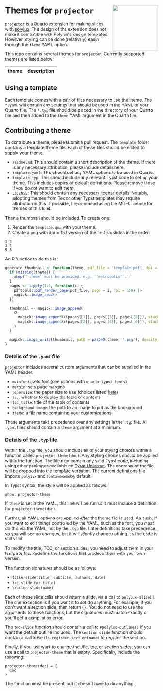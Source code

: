 # Themes for `projector` <img src='projector.png' align="right" height="150" />

[`projector`](https://github.com/christopherkenny/projector) is a Quarto extension for making slides with [polylux](https://github.com/andreasKroepelin/polylux).
The design of the extension does not make it compatible with Polylux's design templates.
However, styling can be done (relatively) easily through the `theme` YAML option.

This repo contains several themes for `projector`.
Currently supported themes are listed below:

| theme | description |
| ----- | ----------- |

## Using a template

Each template comes with a pair of files necessary to use the theme.
The `*.yaml` will contain any settings that should be used in the YAML of your Quarto file.
The `*.typ` file should be placed in the directory of your Quarto file and then added to the `theme` YAML argument in the Quarto file.

## Contributing a theme

To contribute a theme, please submit a pull request.
The `template` folder contains a template theme file.
Each of these files should be edited to supply your theme.

- `readme.md`: This should contain a short description of the theme. If there is any necessary attribution, please include details here.
- `template.yaml`: This should set any YAML options to be used in Quarto.
- `template.typ`: This should include any relevant Typst code to set up your theme. This includes copies of default definitions. Please remove those if you do not want to edit them.
- `LICENSE`: This should contain any necessary license details. Notably, adopting themes from Tex or other Typst templates may require attribution in this. If possible, I recommend using the MIT-0 license for themes of this kind.

Then a thumbnail should be included. To create one:

1. Render the `template.qmd` with your theme.
2. Create a png with dpi = 150 version of the first six slides in the order:

```
1 2
3 4
5 6
```

An R function to do this is:

```r
generate_thumbnail <- function(theme, pdf_file = 'template.pdf', dpi = 150) {
  if (missing(theme)) {
    stop('`theme` must be provided. e.g. `"metropolis"`.')
  }
  pages <- lapply(1:6, function(i) {
    pdftools::pdf_render_page(pdf_file, page = i, dpi = 150) |>
    magick::image_read()
  })

  thumbnail <- magick::image_append(
    c(
      magick::image_append(c(pages[[1]], pages[[3]], pages[[5]]), stack = TRUE),
      magick::image_append(c(pages[[2]], pages[[4]], pages[[6]]), stack = TRUE)
    )
  )

  magick::image_write(thumbnail, path = paste0(theme, '.png'), density = 150)
}

```



### Details of the `.yaml` file

`projector` includes several custom arguments that can be supplied in the YAML header.

- `mainfont`: sets font (see options with `quarto typst fonts`)
- `margin`: sets page margins
- `papersize`: the paper size to use (choices listed [here](https://typst.app/docs/reference/layout/page/))
- `toc`: whether to display the table of contents
- `toc_title`: title of the table of contents
- `background-image`: the path to an image to put as the background
- `theme`: a file name containing your customizations

These arguments take precedence over any settings in the `.typ` file.
All `.yaml` files should contain a `theme` argument at a minimum.

### Details of the `.typ` file

Within the `.typ` file, you should include all of your styling choices within a function called `projector-theme(doc)`.
Any styling choices should be applied within the function.
The file may contain any valid Typst code, including using other packages available on [Typst Universe](https://typst.app/universe/).
The contents of the file will be dropped into the template verbatim.
The current definitions file imports `polylux` and `fontawesome`by default.

In Typst syntax, the style will be applied as follows:

```typst
show: projector-theme
```

If `theme` is set in the YAML, this line will be run so it must include a definition for `projector-theme(doc)`.

Further, all YAML options are applied *after* the theme file is used.
As such, if you want to edit things controlled by the YAML, such as the font, you *must* do this via the YAML, not by the `.typ` file.
Later definitions take precedence, so you will see no changes, but it will *silently* change nothing, as the code is still valid.

To modify the title, TOC, or section slides, you need to adjust them in your template file.
Redefine the functions that produce them with your own version.

The function signatures should be as follows:

- `title-slide(title, subtitle, authors, date)`
- `toc-slide(toc_title)`
- `section-slide(name)`

Each of these slide calls should return a slide, via a call to `polylux-slide[]`.
The one exception is if you want it to *not* do anything.
For example, if you don't want a section slide, then return `{}`.
You do not need to use the arguments to these functions, but the signatures must match exactly or you'll get a compilation error.

The `toc-slide` function should contain a call to `#polylux-outline()` if you want the default outline included.
The `section-slide` function should contain a call to`#utils.register-section(name)` to register the section.

Finally, if you just want to change the title, toc, or section slides, you can use a call to `projector-theme` that is empty.
Specifically, include the following:

```typst
projector-theme(doc) = {
  doc
}
```
The function must be present, but it doesn't have to do anything.
